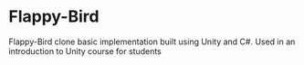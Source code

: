 # Flappy-Bird
Flappy-Bird clone basic implementation built using Unity and C#. Used in an introduction to Unity course for students

